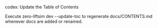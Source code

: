 


codex: Update the Table of Contents

Execute zero-liftsim dev --update-toc to regenerate docs/CONTENTS.md whenever docs are added or renamed.


